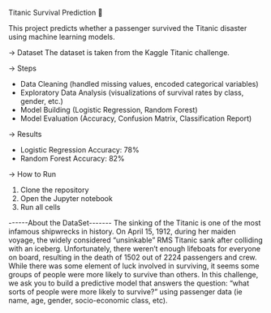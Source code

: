 Titanic Survival Prediction 🚢

This project predicts whether a passenger survived the Titanic disaster using machine learning models.

-> Dataset
The dataset is taken from the Kaggle Titanic challenge.

-> Steps
- Data Cleaning (handled missing values, encoded categorical variables)
- Exploratory Data Analysis (visualizations of survival rates by class, gender, etc.)
- Model Building (Logistic Regression, Random Forest)
- Model Evaluation (Accuracy, Confusion Matrix, Classification Report)

-> Results
- Logistic Regression Accuracy: 78%
- Random Forest Accuracy: 82%

-> How to Run
1. Clone the repository
2. Open the Jupyter notebook
3. Run all cells
   
------About the DataSet-------
The sinking of the Titanic is one of the most infamous shipwrecks in history.
On April 15, 1912, during her maiden voyage, the widely considered “unsinkable” RMS Titanic sank after colliding with an iceberg. Unfortunately, there weren’t enough lifeboats for everyone on board, resulting in the death of 1502 out of 2224 passengers and crew.
While there was some element of luck involved in surviving, it seems some groups of people were more likely to survive than others.
In this challenge, we ask you to build a predictive model that answers the question: “what sorts of people were more likely to survive?” using passenger data (ie name, age, gender, socio-economic class, etc).
